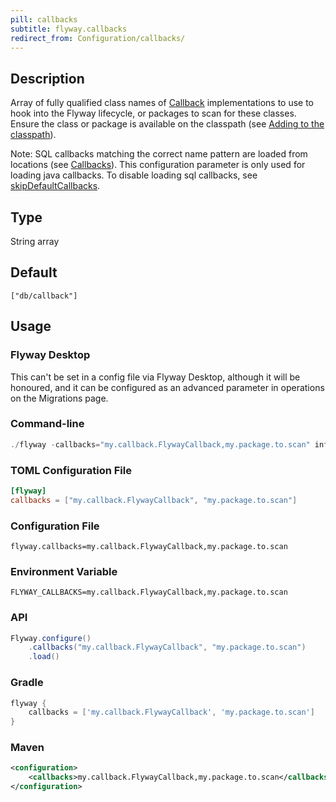 ```yaml
---
pill: callbacks
subtitle: flyway.callbacks
redirect_from: Configuration/callbacks/
---
```


## Description

Array of fully qualified class names of [Callback](https://javadoc.io/doc/org.flywaydb/flyway-core/latest/org/flywaydb/core/api/callback/Callback.html) implementations to use to hook into the Flyway lifecycle, or packages to scan for these classes. Ensure the class or package is available on the classpath (see [Adding to the classpath](<Usage/Adding to the classpath>)).

Note: SQL callbacks matching the correct name pattern are loaded from locations (see [Callbacks](https://documentation.red-gate.com/flyway/flyway-concepts/callbacks)). This configuration parameter is only used for loading java callbacks. To disable loading sql callbacks, see [skipDefaultCallbacks](<Configuration/Flyway Namespace/Flyway Skip Default Callbacks Setting>).

## Type

String array

## Default

`["db/callback"]`

## Usage

### Flyway Desktop

This can't be set in a config file via Flyway Desktop, although it will be honoured, and it can be configured as an advanced parameter in operations on the Migrations page.

### Command-line

```powershell
./flyway -callbacks="my.callback.FlywayCallback,my.package.to.scan" info
```

### TOML Configuration File

```toml
[flyway]
callbacks = ["my.callback.FlywayCallback", "my.package.to.scan"]
```

### Configuration File

```properties
flyway.callbacks=my.callback.FlywayCallback,my.package.to.scan
```

### Environment Variable

```properties
FLYWAY_CALLBACKS=my.callback.FlywayCallback,my.package.to.scan
```

### API

```java
Flyway.configure()
    .callbacks("my.callback.FlywayCallback", "my.package.to.scan")
    .load()
```

### Gradle

```groovy
flyway {
    callbacks = ['my.callback.FlywayCallback', 'my.package.to.scan']
}
```

### Maven

```xml
<configuration>
    <callbacks>my.callback.FlywayCallback,my.package.to.scan</callbacks>
</configuration>
```
